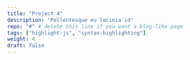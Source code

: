 ```yaml
---
title: "Project 4"
description: "Pellentesque eu lacinia id"
repo: "#" # delete this line if you want a blog-like page
tags: ["highlight-js", "syntax-highlighting"]
weight: 4
draft: false
---
```

